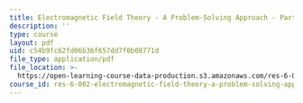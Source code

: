 ```yaml
---
title: Electromagnetic Field Theory - A Problem-Solving Approach - Part 1
description: ''
type: course
layout: pdf
uid: c54b9fc62fd06b36f657dd7f0b08771d
file_type: application/pdf
file_location: >-
  https://open-learning-course-data-production.s3.amazonaws.com/res-6-002-electromagnetic-field-theory-a-problem-solving-approach-spring-2008/c54b9fc62fd06b36f657dd7f0b08771d_MITRES_6_002S08_Part1.pdf
course_id: res-6-002-electromagnetic-field-theory-a-problem-solving-approach-spring-2008
---
```

